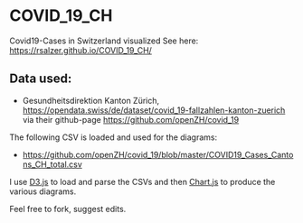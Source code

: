 # COVID_19_CH
Covid19-Cases in Switzerland visualized
See here: https://rsalzer.github.io/COVID_19_CH/

## Data used:
- Gesundheitsdirektion Kanton Zürich, https://opendata.swiss/de/dataset/covid_19-fallzahlen-kanton-zuerich
via their github-page https://github.com/openZH/covid_19

The following CSV is loaded and used for the diagrams:
- https://github.com/openZH/covid_19/blob/master/COVID19_Cases_Cantons_CH_total.csv

I use [D3.js](https://d3js.org) to load and parse the CSVs and then [Chart.js](https://www.chartjs.org) to produce the various diagrams.

Feel free to fork, suggest edits.
